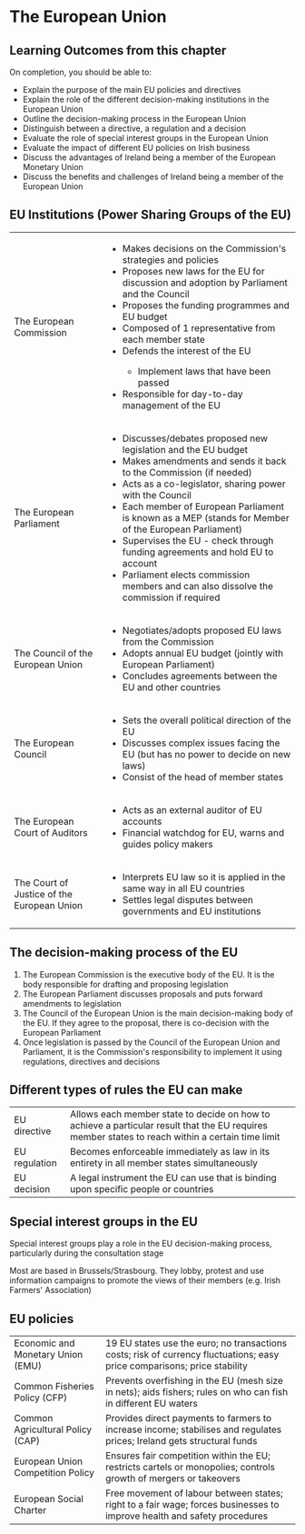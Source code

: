 # The European Union

## Learning Outcomes from this chapter​
On completion, you should be able to:
- Explain the purpose of the main EU policies and directives​
- Explain the role of the different decision-making institutions in the European Union ​
- Outline the decision-making process in the European Union​
- Distinguish between a directive, a regulation and a decision​
- Evaluate the role of special interest groups in the European Union​
- Evaluate the impact of different EU policies on Irish business​
- Discuss the advantages of Ireland being a member of the European Monetary Union ​
- Discuss the benefits and challenges of Ireland being a member of the European Union

## EU Institutions (Power Sharing Groups of the EU)

<table>
<tbody>
<tr>
<td>The European Commission</td>
<td><ul><li>Makes decisions on the Commission's strategies and policies</li><li>Proposes new laws for the EU for discussion and adoption by Parliament and the Council</li><li>Proposes the funding programmes and EU budget</li><li>Composed of 1 representative from each member state</li><li>Defends the interest of the EU</li><ul><li>Implement laws that have been passed</li></ul><li>Responsible for day-to-day management of the EU</li></ul></td>
</tr>
<tr>
<td>The European Parliament</td>
<td><ul><li>Discusses/debates proposed new legislation and the EU budget</li><li>Makes amendments and sends it back to the Commission (if needed)</li><li>Acts as a co-legislator, sharing power with the Council</li><li>Each member of European Parliament is known as a MEP (stands for Member of the European Parliament)</li><li>Supervises the EU - check through funding agreements and hold EU to account</li><li>Parliament elects commission members and can also dissolve the commission if required</li></ul></td>
</tr>
<tr>
<td>The Council of the European Union</td>
<td><ul><li>Negotiates/adopts proposed EU laws from the Commission</li><li>Adopts annual EU budget (jointly with European Parliament)</li><li>Concludes agreements between the EU and other countries</li></ul></td>
</tr>
<tr>
<td>The European Council</td>
<td><ul><li>Sets the overall political direction of the EU</li><li>Discusses complex issues facing the EU (but has no power to decide on new laws)</li><li>Consist of the head of member states</li></ul></td>
</tr>
<tr>
<td>The European Court of Auditors</td>
<td><ul><li>Acts as an external auditor of EU accounts</li><li>Financial watchdog for EU, warns and guides policy makers</li></ul></td>
</tr>
<tr>
<td>The Court of Justice of the European Union</td>
<td><ul><li>Interprets EU law so it is applied in the same way in all EU countries</li><li>Settles legal disputes between governments and EU institutions</li></ul></td>
</tr>
</tbody>
</table>

<!-- This old markdown table is outdated (Above table has notes below table doesn't have)
|  |  |
|-|-|
| The European Commission | <ul><li>Makes decisions on the Commission's strategies and policies</li><li>Proposes new laws for the EU for discussion and adoption by Parliament and the Council</li><li>Proposes the funding programmes and EU budget</li></ul> |
| The European Parliament | <ul><li>Discusses/debates proposed new legislation and the EU budget</li><li>Makes amendments and sends it back to the Commission (if needed)</li><li>Acts as a co-legislator, sharing power with the Council</li></ul> |
| The Council of the European Union | <ul><li>Negotiates/adopts propsoed EU laws from the Commission</li><li>Adopts annual EU budget (jointly with European Parliament)</li><li>Concludes agreements between the EU and other countries</li></ul> |
| The European Council | <ul><li>Sets the overall political direction of the EU</li><li>Discusses complex issues facing the EU (but has no power to decide on new laws)</li><li>Consist of the head of member states</li></ul> |
| The European Court of Auditors | <ul><li>Acts as an external auditor of EU accounts</li><li>Financial watchdog for EU, warns and guides policy makers</li></ul> |
| The Court of Justice of the European Union | <ul><li>Interprets EU law so it is applied in the same way in all EU countries</li><li>Settles legal disputes between governments and EU institutions</li></ul> |
--->

## The decision-making process of the EU

1. The European Commission is the executive body of the EU. It is the body responsible for drafting and proposing legislation 
2. The European Parliament discusses proposals and puts forward amendments to legislation
3. The Council of the European Union is the main decision-making body of the EU. If they agree to the proposal, there is co-decision with the European Parliament
4. Once legislation is passed by the Council of the European Union and Parliament, it is the Commission's responsibility to implement it using regulations, directives and decisions

## Different types of rules the EU can make

|  |  |
|-|-|
| EU directive | Allows each member state to decide on how to achieve a particular result that the EU requires member states to reach within a certain time limit |
| EU regulation | Becomes enforceable immediately as law in its entirety in all member states simultaneously |
| EU decision | A legal instrument the EU can use that is binding upon specific people or countries |

## Special interest groups in the EU
Special interest groups play a role in the EU decision-making process, particularly during the consultation stage

Most are based in Brussels/Strasbourg. They lobby, protest and use information campaigns to promote the views of their members (e.g. Irish Farmers' Association)

## EU policies

|  |  |
|-|-|
| Economic and Monetary Union (EMU) | 19 EU states use the euro; no transactions costs; risk of currency fluctuations; easy price comparisons; price stability |
| Common Fisheries Policy (CFP)  | Prevents overfishing in the EU (mesh size in nets); aids fishers; rules on who can fish in different EU waters |
| Common Agricultural Policy (CAP) | Provides direct payments to farmers to increase income; stabilises and regulates prices; Ireland gets structural funds |
| European Union Competition Policy | Ensures fair competition within the EU; restricts cartels or monopolies; controls growth of mergers or takeovers |
| European Social Charter | Free movement of labour between states; right to a fair wage; forces businesses to improve health and safety procedures |